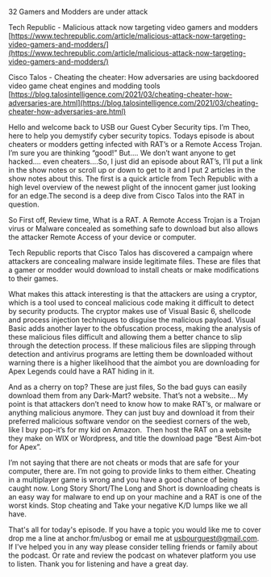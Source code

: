 32 Gamers and Modders are under attack

Tech Republic - Malicious attack now targeting video gamers and modders [https://www.techrepublic.com/article/malicious-attack-now-targeting-video-gamers-and-modders/](https://www.techrepublic.com/article/malicious-attack-now-targeting-video-gamers-and-modders/) 

Cisco Talos - Cheating the cheater: How adversaries are using backdoored video game cheat engines and modding tools [https://blog.talosintelligence.com/2021/03/cheating-cheater-how-adversaries-are.html](https://blog.talosintelligence.com/2021/03/cheating-cheater-how-adversaries-are.html)



Hello and welcome back to USB our Guest Cyber Security tips. I’m Theo, here to help you demystify cyber security topics. Todays episode is about cheaters or modders getting infected with RAT’s or a Remote Access Trojan. I’m sure you are thinking “good!” But…. We don’t want anyone to get hacked…. even cheaters….So, I just did an episode about RAT’s, I’ll put a link in the show notes or scroll up or down to get to it and I put 2 articles in the show notes about this. The first is a quick article from Tech Republic with a high level overview of the newest plight of the innocent gamer just looking for an edge.The second is a deep dive from Cisco Talos into the RAT in question. 

So First off, Review time, What is a RAT. A Remote Access Trojan is a Trojan virus or Malware concealed as something safe to download but also allows the attacker Remote Access of your device or computer. 

Tech Republic reports that Cisco Talos has discovered a campaign where attackers are concealing malware inside legitimate files. These are files that a gamer or modder would download to install cheats or make modifications to their games.

What makes this attack interesting is that the attackers are using a cryptor, which is a tool used to conceal malicious code making it difficult to detect by security products. The cryptor makes use of Visual Basic 6, shellcode and process injection techniques to disguise the malicious payload. Visual Basic adds another layer to the obfuscation process, making the analysis of these malicious files difficult and allowing them a better chance to slip through the detection process. If these malicious files are slipping through detection and antivirus programs are letting them be downloaded without warning there is a higher likelihood that the aimbot you are downloading for Apex Legends could have a RAT hiding in it.

And as a cherry on top? These are just files, So the bad guys can easily download them from any Dark-Mart? website. That’s not a website… My point is that attackers don’t need to know how to make RAT’s, or malware or anything malicious anymore. They can just buy and download it from their preferred malicious software vendor on the seediest corners of the web, like I buy pop-it’s for my kid on Amazon.  Then host the RAT on a website they make on WIX or Wordpress, and title the download page “Best Aim-bot for Apex”. 

I’m not saying that there are not cheats or mods that are safe for your computer, there are. I’m not going to provide links to them either. Cheating in a multiplayer game is wrong and you have a good chance of being caught now. Long Story Short/The Long and Short is downloading cheats is an easy way for malware to end up on your machine and a RAT is one of the worst kinds. Stop cheating and Take your negative K/D lumps like we all have. 

That's all for today's episode. If you have a topic you would like me to cover drop me a line at anchor.fm/usbog or email me at usbourguest@gmail.com. If I've helped you in any way please consider telling friends or family about the podcast. Or rate and review the podcast on whatever platform you use to listen. Thank you for listening and have a great day.